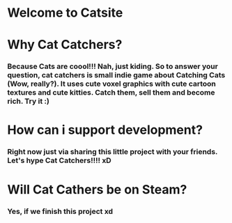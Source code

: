# Welcome to Catsite


# Why Cat Catchers?

### Because Cats are coool!!! Nah, just kiding. So to answer your question, cat catchers is small indie game about Catching Cats (Wow, really?). It uses cute voxel graphics with cute cartoon textures and cute kitties. Catch them, sell them and become rich. Try it :)

# How can i support development? 

### Right now just via sharing this little project with your friends. Let's hype Cat Catchers!!!! xD


# Will Cat Cathers be on Steam?

### Yes, if we finish this project xd
